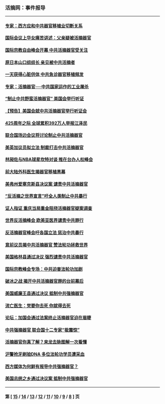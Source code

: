 ### 活摘网：事件报导
---
#### [专家：西方应和中共器官移植业切断关系](../../pages/nf5877/n13772828.md?07300430) 
#### [国际会议上华女痛苦讲述：父亲疑被活摘器官](../../pages/nf5877/n13771583.md?07300430) 
#### [国际宗教自由峰会开幕 中共活摘器官受关注](../../pages/nf5877/n13769995.md?07300430) 
#### [原日本山口组组长 亲见被中共活摘者](../../pages/nf5877/n13767360.md?07300430) 
#### [一天获得心脏供体 中共急诊器官移植频发](../../pages/nf5877/n13764689.md?07300430) 
#### [专家：活摘器官──中共国家运作的工业屠杀](../../pages/nf5877/n13761178.md?07300430) 
#### [“制止中共野蛮活摘器官” 美国会举行听证](../../pages/nf5877/n13735831.md?07300430) 
#### [【预告】美国会就中共活摘器官举行听证会](../../pages/nf5877/n13732843.md?07300430) 
#### [425周年之际 全球累积392万人举报江泽民](../../pages/nf5877/n13719232.md?07300430) 
#### [联合国场边会议将讨论制止中共活摘器官](../../pages/nf5877/n13656361.md?07300430) 
#### [美英加议员拟立法 制裁打击中共活摘器官](../../pages/nf5877/n13430251.md?07300430) 
#### [林昶佐与NBA球星坎特对谈 推在台办人权峰会](../../pages/nf5877/n13414467.md?07300430) 
#### [前大陆外科医生揭器官移植黑幕](../../pages/nf5877/n13401416.md?07300430) 
#### [美弗州爱塞克斯县决议案 谴责中共活摘器官](../../pages/nf5877/n13320919.md?07300430) 
#### [“反活摘之世界宣言”吁全人类制止中共暴行](../../pages/nf5877/n13259730.md?07300430) 
#### [证人指证 重庆当局重金阻挠活摘器官疑案调查](../../pages/nf5877/n13259127.md?07300430) 
#### [世界反活摘峰会 欧美亚医界谴责中共罪行](../../pages/nf5877/n13253550.md?07300430) 
#### [反活摘器官峰会吁各国立法 惩治中共暴行](../../pages/nf5877/n13245052.md?07300430) 
#### [意前议员揭中共活摘器官 赞法轮功拯救世界](../../pages/nf5877/n13203445.md?07300430) 
#### [美国格林县通过决议 强烈谴责中共活摘器官](../../pages/nf5877/n13119367.md?07300430) 
#### [国际宗教峰会专场：中共迫害法轮功加剧](../../pages/nf5877/n13088279.md?07300430) 
#### [破冰之战 揭开中共活摘器官罪的台前幕后](../../pages/nf5877/n13082457.md?07300430) 
#### [美国威廉王县通过决议 抵制中共强摘器官](../../pages/nf5877/n13056521.md?07300430) 
#### [流亡医生：党要你去死 你就得去死](../../pages/nf5877/n13052835.md?07300430) 
#### [论坛：加国会通过法案终止活摘器官迫在眉睫](../../pages/nf5877/n13029839.md?07300430) 
#### [中共强摘器官 联合国十二专家“极震惊”](../../pages/nf5877/n13024313.md?07300430) 
#### [活摘器官你真了解？来龙去脉图解一次看懂](../../pages/nf5877/n13013820.md?07300430) 
#### [沪警抢牙刷验DNA 多位法轮功学员遭采血](../../pages/nf5877/n12969218.md?07300430) 
#### [西方媒体为何鲜有报导中共强摘器官？](../../pages/nf5877/n12932034.md?07300430) 
#### [美国总统之乡通过决议案 抵制中共强摘器官](../../pages/nf5877/n12908242.md?07300430) 

---
#### 第 [ [15](./15.md?07300430) / [14](./14.md?07300430) / [13](./13.md?07300430) / [12](./12.md?07300430) / [11](./11.md?07300430) / [10](./10.md?07300430) / [9](./9.md?07300430) / [8](./8.md?07300430) ] 页
